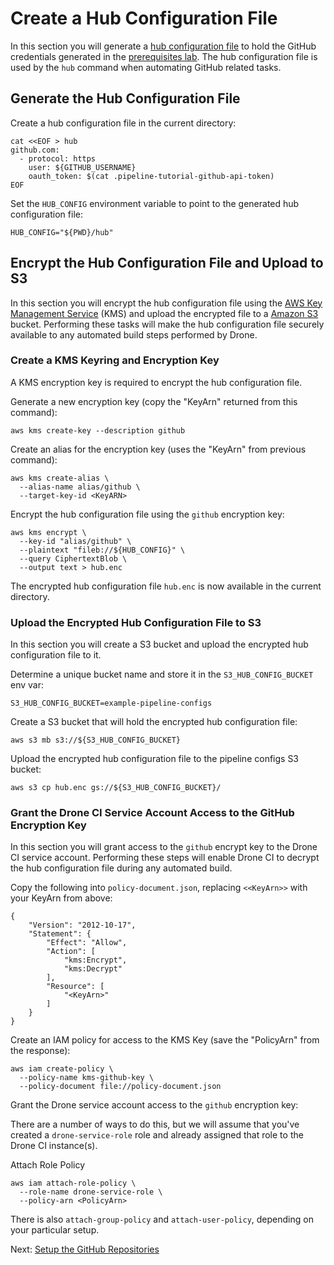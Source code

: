 # Create a Hub Configuration File

In this section you will generate a [hub configuration file](https://hub.github.com/hub.1.html#CONFIGURATION) to hold the GitHub credentials generated in the [prerequisites lab](prerequisites.md#generate-a-github-api-token). The hub configuration file is used by the `hub` command when automating GitHub related tasks.

## Generate the Hub Configuration File

Create a hub configuration file in the current directory:

```
cat <<EOF > hub
github.com:
  - protocol: https
    user: ${GITHUB_USERNAME}
    oauth_token: $(cat .pipeline-tutorial-github-api-token)
EOF
```

Set the `HUB_CONFIG` environment variable to point to the generated hub configuration file:

```
HUB_CONFIG="${PWD}/hub"
```

## Encrypt the Hub Configuration File and Upload to S3

In this section you will encrypt the hub configuration file using the [AWS Key Management Service](https://aws.amazon.com/kms/) (KMS) and upload the encrypted file to a [Amazon S3](https://aws.amazon.com/s3) bucket. Performing these tasks will make the hub configuration file securely available to any automated build steps performed by Drone.

### Create a KMS Keyring and Encryption Key

A KMS encryption key is required to encrypt the hub configuration file.

Generate a new encryption key (copy the "KeyArn" returned from this command):

```
aws kms create-key --description github
```

Create an alias for the encryption key (uses the "KeyArn" from previous command):

```
aws kms create-alias \
  --alias-name alias/github \
  --target-key-id <KeyARN>
```

Encrypt the hub configuration file using the `github` encryption key:

```
aws kms encrypt \
  --key-id "alias/github" \
  --plaintext "fileb://${HUB_CONFIG}" \
  --query CiphertextBlob \
  --output text > hub.enc
```

The encrypted hub configuration file `hub.enc` is now available in the current directory.

### Upload the Encrypted Hub Configuration File to S3

In this section you will create a S3 bucket and upload the encrypted hub configuration file to it.

Determine a unique bucket name and store it in the `S3_HUB_CONFIG_BUCKET` env var:

```
S3_HUB_CONFIG_BUCKET=example-pipeline-configs
```

Create a S3 bucket that will hold the encrypted hub configuration file:

```
aws s3 mb s3://${S3_HUB_CONFIG_BUCKET}
```

Upload the encrypted hub configuration file to the pipeline configs S3 bucket:

```
aws s3 cp hub.enc gs://${S3_HUB_CONFIG_BUCKET}/
```

### Grant the Drone CI Service Account Access to the GitHub Encryption Key

In this section you will grant access to the `github` encrypt key to the Drone CI service account. Performing these steps will enable Drone CI to decrypt the hub configuration file during any automated build.

Copy the following into `policy-document.json`, replacing `<<KeyArn>>` with your KeyArn from above:

```
{
    "Version": "2012-10-17",
    "Statement": {
        "Effect": "Allow",
        "Action": [
            "kms:Encrypt",
            "kms:Decrypt"
        ],
        "Resource": [
            "<KeyArn>"
        ]
    }
}
```

Create an IAM policy for access to the KMS Key (save the "PolicyArn" from the response):

```
aws iam create-policy \
  --policy-name kms-github-key \
  --policy-document file://policy-document.json
```

Grant the Drone service account access to the `github` encryption key:

There are a number of ways to do this, but we will assume that you've created a `drone-service-role` role and already assigned that role to the Drone CI instance(s).

Attach Role Policy

```
aws iam attach-role-policy \
  --role-name drone-service-role \
  --policy-arn <PolicyArn>
```

There is also `attach-group-policy` and `attach-user-policy`, depending on your particular setup.

Next: [Setup the GitHub Repositories](github-repositories.md)
